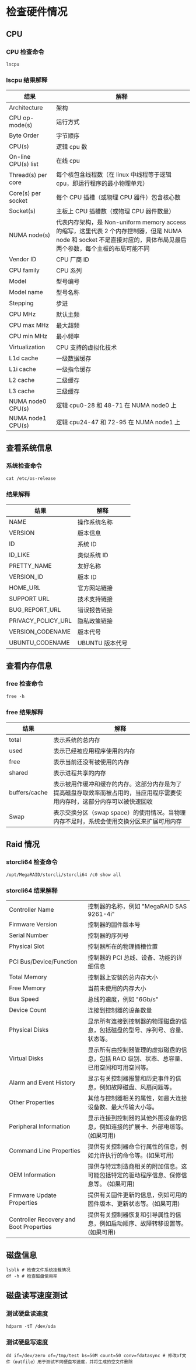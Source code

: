 # 检查硬件情况

## CPU

### CPU 检查命令

```shell
lscpu
```

### lscpu 结果解释

| 结果                | 解释                                                                                                                                                                |
| ------------------- | ------------------------------------------------------------------------------------------------------------------------------------------------------------------- |
| Architecture        | 架构                                                                                                                                                                |
| CPU op-mode(s)      | 运行方式                                                                                                                                                            |
| Byte Order          | 字节顺序                                                                                                                                                            |
| CPU(s)              | 逻辑 cpu 数                                                                                                                                                         |
| On-line CPU(s) list | 在线 cpu                                                                                                                                                            |
| Thread(s) per core  | 每个核包含线程数（在 linux 中线程等于逻辑 cpu，即运行程序的最小物理单元）                                                                                           |
| Core(s) per socket  | 每个 CPU 插槽（或物理 CPU 器件）包含核心数                                                                                                                          |
| Socket(s)           | 主板上 CPU 插槽数（或物理 CPU 器件数量）                                                                                                                            |
| NUMA node(s)        | 代表内存架构，是 Non-uniform memory access 的缩写，这里代表 2 个内存控制器，但是 NUMA node 和 socket 不是直接对应的，具体布局见最后两个参数，每个主板的布局可能不同 |
| Vendor ID           | CPU 厂商 ID                                                                                                                                                         |
| CPU family          | CPU 系列                                                                                                                                                            |
| Model               | 型号编号                                                                                                                                                            |
| Model name          | 型号名称                                                                                                                                                            |
| Stepping            | 步进                                                                                                                                                                |
| CPU MHz             | 默认主频                                                                                                                                                            |
| CPU max MHz         | 最大超频                                                                                                                                                            |
| CPU min MHz         | 最小频率                                                                                                                                                            |
| Virtualization      | CPU 支持的虚拟化技术                                                                                                                                                |
| L1d cache           | 一级数据缓存                                                                                                                                                        |
| L1i cache           | 一级指令缓存                                                                                                                                                        |
| L2 cache            | 二级缓存                                                                                                                                                            |
| L3 cache            | 三级缓存                                                                                                                                                            |
| NUMA node0 CPU(s)   | 逻辑 cpu0-28 和 48-71 在 NUMA node0 上                                                                                                                              |
| NUMA node1 CPU(s)   | 逻辑 cpu24-47 和 72-95 在 NUMA node1 上                                                                                                                             |

## 查看系统信息

### 系统检查命令

```shell
cat /etc/os-release
```

### 结果解释

| 结果               | 解释            |
| ------------------ | --------------- |
| NAME               | 操作系统名称    |
| VERSION            | 版本信息        |
| ID                 | 系统 ID         |
| ID_LIKE            | 类似系统 ID     |
| PRETTY_NAME        | 友好名称        |
| VERSION_ID         | 版本 ID         |
| HOME_URL           | 官方网站链接    |
| SUPPORT URL        | 技术支持链接    |
| BUG_REPORT_URL     | 错误报告链接    |
| PRIVACY_POLICY_URL | 隐私政策链接    |
| VERSION_CODENAME   | 版本代号        |
| UBUNTU_CODENAME    | UBUNTU 版本代号 |

## 查看内存信息

### free 检查命令

```shell
free -h
```

### free 结果解释

| 结果          | 解释                                                                                                                       |
| ------------- | -------------------------------------------------------------------------------------------------------------------------- |
| total         | 表示系统的总内存                                                                                                           |
| used          | 表示已经被应用程序使用的内存                                                                                               |
| free          | 表示当前还没有被使用的内存                                                                                                 |
| shared        | 表示进程共享的内存                                                                                                         |
| buffers/cache | 表示被用作缓冲和缓存的内存。这部分内存是为了提高磁盘存取效率而被占用的，当应用程序需要使用内存时，这部分内存可以被快速回收 |
| Swap          | 表示交换分区（swap space）的使用情况。当物理内存不足时，系统会使用交换分区来扩展可用内存                                   |

## Raid 情况

### storcli64 检查命令

```shell
/opt/MegaRAID/storcli/storcli64 /c0 show all
```

### storcli64 结果解释

|                                         |                                                                                            |
| --------------------------------------- | ------------------------------------------------------------------------------------------ |
| Controller Name                         | 控制器的名称，例如 "MegaRAID SAS 9261-4i"                                                  |
| Firmware Version                        | 控制器的固件版本号                                                                         |
| Serial Number                           | 控制器的序列号                                                                             |
| Physical Slot                           | 控制器所在的物理插槽位置                                                                   |
| PCI Bus/Device/Function                 | 控制器的 PCI 总线、设备、功能的详细信息                                                    |
| Total Memory                            | 控制器上安装的总内存大小                                                                   |
| Free Memory                             | 当前未使用的内存大小                                                                       |
| Bus Speed                               | 总线的速度，例如 "6Gb/s"                                                                   |
| Device Count                            | 连接到控制器的设备数量                                                                     |
| Physical Disks                          | 显示所有连接到控制器的物理磁盘的信息，包括磁盘的型号、序列号、容量、状态等。               |
| Virtual Disks                           | 显示所有由控制器管理的虚拟磁盘的信息，包括 RAID 级别、状态、总容量、已用空间和可用空间等。 |
| Alarm and Event History                 | 显示有关控制器报警和历史事件的信息，例如故障磁盘、风扇问题等。                             |
| Other Properties                        | 其他与控制器相关的属性，如最大连接设备数、最大传输大小等。                                 |
| Peripheral Information                  | 显示连接到控制器的其他外围设备的信息，例如连接的扩展卡、外部电缆等。(如果可用)             |
| Command Line Properties                 | 提供有关控制器命令行属性的信息，例如允许执行的命令等。(如果可用)                           |
| OEM Information                         | 提供与特定制造商相关的附加信息。这可能包括特定的驱动程序信息、保修信息等。 (如果可用)      |
| Firmware Update Properties              | 提供有关固件更新的信息，例如可用的固件版本、更新状态等。(如果可用)                         |
| Controller Recovery and Boot Properties | 提供有关控制器恢复和引导属性的信息，例如启动顺序、故障转移设置等。(如果可用)               |

## 磁盘信息

```shell
lsblk # 检查文件系统挂载情况
df -h # 检查磁盘使用率
```

## 磁盘读写速度测试

### 测试硬盘读速度

```shell
hdparm -tT /dev/sda
```

### 测试硬盘写速度

```shell
dd if=/dev/zero of=/tmp/test bs=50M count=50 conv=fdatasync # 修改of文件（outfile）用于测试不同硬盘写速度，并将生成的空文件删除
```
